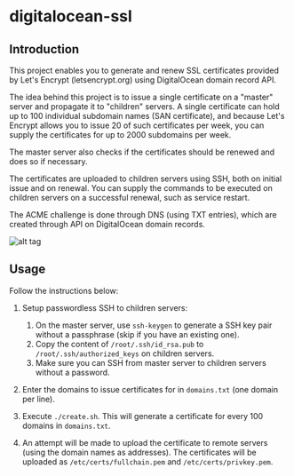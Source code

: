 # digitalocean-ssl

## Introduction

This project enables you to generate and renew SSL certificates provided by Let's Encrypt (letsencrypt.org) using DigitalOcean domain record API.

The idea behind this project is to issue a single certificate on a "master" server and propagate it to "children" servers. A single certificate can hold up to 100 individual subdomain names (SAN certificate), and because Let's Encrypt allows you to issue 20 of such certificates per week, you can supply the certificates for up to 2000 subdomains per week.

The master server also checks if the certificates should be renewed and does so if necessary.

The certificates are uploaded to children servers using SSH, both on initial issue and on renewal. You can supply the commands to be executed on children servers on a successful renewal, such as service restart.

The ACME challenge is done through DNS (using TXT entries), which are created through API on DigitalOcean domain records.

![alt tag](https://igorsaric.github.io/images/cert.svg)

## Usage

Follow the instructions below:

1. Setup passwordless SSH to children servers:

    1. On the master server, use ``ssh-keygen`` to generate a SSH key pair without a passphrase (skip if you have an existing one).
    2. Copy the content of ``/root/.ssh/id_rsa.pub`` to ``/root/.ssh/authorized_keys`` on children servers.
    3. Make sure you can SSH from master server to children servers without a password.
    
2. Enter the domains to issue certificates for in ``domains.txt`` (one domain per line).

3. Execute ``./create.sh``. This will generate a certificate for every 100 domains in ``domains.txt``.

4. An attempt will be made to upload the certificate to remote servers (using the domain names as addresses). The certificates will be uploaded as ``/etc/certs/fullchain.pem`` and ``/etc/certs/privkey.pem``.

